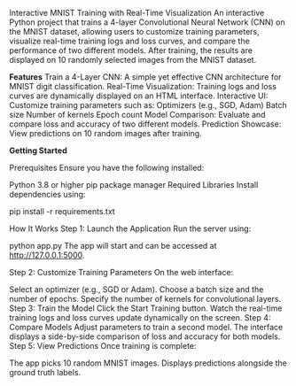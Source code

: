 Interactive MNIST Training with Real-Time Visualization
An interactive Python project that trains a 4-layer Convolutional Neural Network (CNN) on the MNIST dataset, allowing users to customize training parameters, visualize real-time training logs and loss curves, and compare the performance of two different models. After training, the results are displayed on 10 randomly selected images from the MNIST dataset.

**Features**
Train a 4-Layer CNN: A simple yet effective CNN architecture for MNIST digit classification.
Real-Time Visualization: Training logs and loss curves are dynamically displayed on an HTML interface.
Interactive UI: Customize training parameters such as:
Optimizers (e.g., SGD, Adam)
Batch size
Number of kernels
Epoch count
Model Comparison: Evaluate and compare loss and accuracy of two different models.
Prediction Showcase: View predictions on 10 random images after training.

**Getting Started**

Prerequisites
Ensure you have the following installed:

Python 3.8 or higher
pip package manager
Required Libraries
Install dependencies using:


pip install -r requirements.txt

How It Works
Step 1: Launch the Application
Run the server using:


python app.py
The app will start and can be accessed at http://127.0.0.1:5000.

Step 2: Customize Training Parameters
On the web interface:

Select an optimizer (e.g., SGD or Adam).
Choose a batch size and the number of epochs.
Specify the number of kernels for convolutional layers.
Step 3: Train the Model
Click the Start Training button.
Watch the real-time training logs and loss curves update dynamically on the screen.
Step 4: Compare Models
Adjust parameters to train a second model.
The interface displays a side-by-side comparison of loss and accuracy for both models.
Step 5: View Predictions
Once training is complete:

The app picks 10 random MNIST images.
Displays predictions alongside the ground truth labels.
